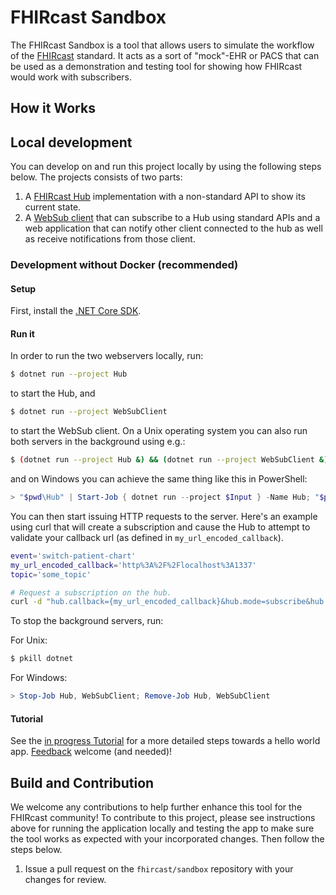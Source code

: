 # FHIRcast Sandbox 

The FHIRcast Sandbox is a tool that allows users to simulate the workflow of the [FHIRcast](http://fhircast.org/) standard. It acts as a sort of "mock"-EHR or PACS that can be used as a demonstration and testing tool for showing how FHIRcast would work with subscribers.

## How it Works


## Local development

You can develop on and run this project locally by using the following steps below. The projects consists of two parts:

1. A [FHIRcast Hub](Hub) implementation with a non-standard API to show its current state.
2. A [WebSub client](WebSubClient) that can subscribe to a Hub using standard APIs and a web application that can notify other client connected to the hub as well as receive notifications from those client.

### Development without Docker (recommended)

#### Setup

First, install the [.NET Core SDK](http://dot.net).

#### Run it

In order to run the two webservers locally, run:

```sh
$ dotnet run --project Hub
```

to start the Hub, and

```sh
$ dotnet run --project WebSubClient
```

to start the WebSub client. On a Unix operating system you can also run both servers in the background using e.g.:

```sh
$ (dotnet run --project Hub &) && (dotnet run --project WebSubClient &)
```

and on Windows you can achieve the same thing like this in PowerShell:

```powershell
> "$pwd\Hub" | Start-Job { dotnet run --project $Input } -Name Hub; "$pwd\WebSubClient" | Start-Job { dotnet run --project $Input } -Name WebSubClient
```

You can then start issuing HTTP requests to the server. Here's an example using curl that will create a subscription and cause the Hub to attempt to validate your callback url (as defined in `my_url_encoded_callback`).

```sh
event='switch-patient-chart'
my_url_encoded_callback='http%3A%2F%2Flocalhost%3A1337'
topic='some_topic'

# Request a subscription on the hub.
curl -d "hub.callback={my_url_encoded_callback}&hub.mode=subscribe&hub.topic={topic}&hub.secret=secret&hub.events={events}&hub.lease_seconds=3600&hub.uid=untilIssueIsFixed" -X POST http://localhost:5000/api/hub
```

To stop the background servers, run:

For Unix:

```sh
$ pkill dotnet
```

For Windows:

```powershell
> Stop-Job Hub, WebSubClient; Remove-Job Hub, WebSubClient
```

#### Tutorial

See the [in progress Tutorial](https://github.com/fhircast/sandbox/wiki/Tutorial) for a more detailed steps towards a hello world app. [Feedback](https://chat.fhir.org/#narrow/stream/118-FHIRcast) welcome (and needed)!

## Build and Contribution

We welcome any contributions to help further enhance this tool for the FHIRcast community! To contribute to this project, please see instructions above for running the application locally and testing the app to make sure the tool works as expected with your incorporated changes. Then follow the steps below.

1. Issue a pull request on the `fhircast/sandbox` repository with your changes for review.
